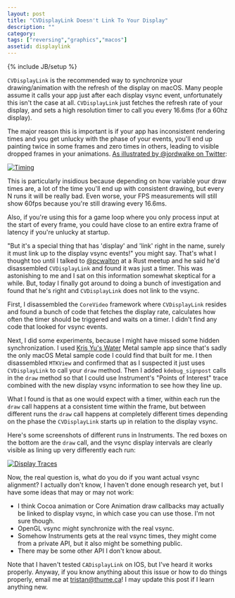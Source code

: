 ```yaml
---
layout: post
title: "CVDisplayLink Doesn't Link To Your Display"
description: ""
category:
tags: ["reversing","graphics","macos"]
assetid: displaylink
---
```

{% include JB/setup %}

`CVDisplayLink` is the recommended way to synchronize your drawing/animation with the refresh of the display on macOS. Many people assume it calls your app just after each display vsync event, unfortunately this isn't the case at all. `CVDisplayLink` just fetches the refresh rate of your display, and sets a high resolution timer to call you every 16.6ms (for a 60hz display).

The major reason this is important is if your app has inconsistent rendering times and you get unlucky with the phase of your events, you'll end up painting twice in some frames and zero times in others, leading to visible dropped frames in your animations. [As illustrated by @jordwalke on Twitter](https://twitter.com/jordwalke/status/939064408986103808):

[![Timing]({{PAGE_ASSETS}}/timing.jpeg)](https://twitter.com/jordwalke/status/939064408986103808)

This is particularly insidious because depending on how variable your draw times are, a lot of the time you'll end up with consistent drawing, but every N runs it will be really bad. Even worse, your FPS measurements will still show 60fps because you're still drawing every 16.6ms.

Also, if you're using this for a game loop where you only process input at the start of every frame, you could have close to an entire extra frame of latency if you're unlucky at startup.

"But it's a special thing that has 'display' and 'link' right in the name, surely it must link up to the display vsync events!" you might say. That's what I thought too until I talked to [@pcwalton](https://twitter.com/pcwalton) at a Rust meetup and he said he'd disassembled `CVDisplayLink` and found it was just a timer. This was astonishing to me and I sat on this information somewhat skeptical for a while. But, today I finally got around to doing a bunch of investigation and found that he's right and `CVDisplayLink` does not link to the vsync.

First, I disassembled the `CoreVideo` framework where `CVDisplayLink` resides and found a bunch of code that fetches the display rate, calculates how often the timer should be triggered and waits on a timer. I didn't find any code that looked for vsync events.

Next, I did some experiments, because I might have missed some hidden synchronization. I used [Kris Yu's Water](https://github.com/KrisYu/Water) Metal sample app since that's sadly the only macOS Metal sample code I could find that built for me. I then disassembled `MTKView` and confirmed that as I suspected it just uses `CVDisplayLink` to call your `draw` method. Then I added `kdebug_signpost` calls in the `draw` method so that I could use Instrument's "Points of Interest" trace combined with the new display vsync information to see how they line up.

What I found is that as one would expect with a timer, within each run the `draw` call happens at a consistent time within the frame, but between different runs the `draw` call happens at completely different times depending on the phase the `CVDisplayLink` starts up in relation to the display vsync.

Here's some screenshots of different runs in Instruments. The red boxes on the bottom are the `draw` call, and the vsync display intervals are clearly visible as lining up very differently each run:

[![Display Traces]({{PAGE_ASSETS}}/traces.png)]({{PAGE_ASSETS}}/traces.png)

Now, the real question is, what do you do if you want actual vsync alignment? I actually don't know, I haven't done enough research yet, but I have some ideas that may or may not work:

- I think Cocoa animation or Core Animation draw callbacks may actually be linked to display vsync, in which case you can use those. I'm not sure though.
- OpenGL vsync might synchronize with the real vsync.
- Somehow Instruments gets at the real vsync times, they might come from a private API, but it also might be something public.
- There may be some other API I don't know about.

Note that I haven't tested `CADisplayLink` on IOS, but I've heard it works properly. Anyway, if you know anything about this issue or how to do things properly, email me at [tristan@thume.ca](mailto:tristan@thume.ca)! I may update this post if I learn anything new.
